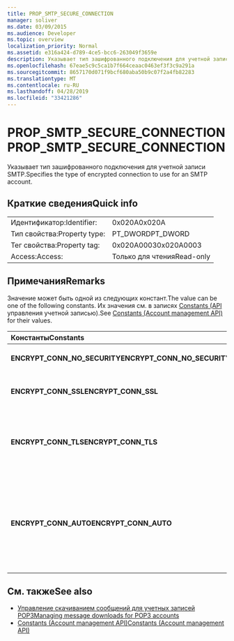 ```yaml
---
title: PROP_SMTP_SECURE_CONNECTION
manager: soliver
ms.date: 03/09/2015
ms.audience: Developer
ms.topic: overview
localization_priority: Normal
ms.assetid: e316a424-d789-4ce5-bcc6-263049f3659e
description: Указывает тип зашифрованного подключения для учетной записи SMTP.
ms.openlocfilehash: 67eae5c9c5ca1b7f664ceaac0463ef3f3c9a291a
ms.sourcegitcommit: 8657170d071f9bcf680aba50b9c07f2a4fb82283
ms.translationtype: MT
ms.contentlocale: ru-RU
ms.lasthandoff: 04/28/2019
ms.locfileid: "33421286"
---
```

# <a name="prop_smtp_secure_connection"></a><span data-ttu-id="d5db0-103">PROP_SMTP_SECURE_CONNECTION</span><span class="sxs-lookup"><span data-stu-id="d5db0-103">PROP_SMTP_SECURE_CONNECTION</span></span>

<span data-ttu-id="d5db0-104">Указывает тип зашифрованного подключения для учетной записи SMTP.</span><span class="sxs-lookup"><span data-stu-id="d5db0-104">Specifies the type of encrypted connection to use for an SMTP account.</span></span>
  
## <a name="quick-info"></a><span data-ttu-id="d5db0-105">Краткие сведения</span><span class="sxs-lookup"><span data-stu-id="d5db0-105">Quick info</span></span>

|||
|:-----|:-----|
|<span data-ttu-id="d5db0-106">Идентификатор:</span><span class="sxs-lookup"><span data-stu-id="d5db0-106">Identifier:</span></span>  <br/> |<span data-ttu-id="d5db0-107">0x020A</span><span class="sxs-lookup"><span data-stu-id="d5db0-107">0x020A</span></span>  <br/> |
|<span data-ttu-id="d5db0-108">Тип свойства:</span><span class="sxs-lookup"><span data-stu-id="d5db0-108">Property type:</span></span>  <br/> |<span data-ttu-id="d5db0-109">PT_DWORD</span><span class="sxs-lookup"><span data-stu-id="d5db0-109">PT_DWORD</span></span>  <br/> |
|<span data-ttu-id="d5db0-110">Тег свойства:</span><span class="sxs-lookup"><span data-stu-id="d5db0-110">Property tag:</span></span>  <br/> |<span data-ttu-id="d5db0-111">0x020A0003</span><span class="sxs-lookup"><span data-stu-id="d5db0-111">0x020A0003</span></span>  <br/> |
|<span data-ttu-id="d5db0-112">Access:</span><span class="sxs-lookup"><span data-stu-id="d5db0-112">Access:</span></span>  <br/> |<span data-ttu-id="d5db0-113">Только для чтения</span><span class="sxs-lookup"><span data-stu-id="d5db0-113">Read-only</span></span>  <br/> |
   
## <a name="remarks"></a><span data-ttu-id="d5db0-114">Примечания</span><span class="sxs-lookup"><span data-stu-id="d5db0-114">Remarks</span></span>

<span data-ttu-id="d5db0-115">Значение может быть одной из следующих констант.</span><span class="sxs-lookup"><span data-stu-id="d5db0-115">The value can be one of the following constants.</span></span> <span data-ttu-id="d5db0-116">Их значения см. в записях [Constants (API](constants-account-management-api.md) управления учетной записью).</span><span class="sxs-lookup"><span data-stu-id="d5db0-116">See [Constants (Account management API)](constants-account-management-api.md) for their values.</span></span> 
  
|<span data-ttu-id="d5db0-117">**Константы**</span><span class="sxs-lookup"><span data-stu-id="d5db0-117">**Constants**</span></span>|<span data-ttu-id="d5db0-118">**Описание**</span><span class="sxs-lookup"><span data-stu-id="d5db0-118">**Description**</span></span>|
|:-----|:-----|
|<span data-ttu-id="d5db0-119">**ENCRYPT_CONN_NO_SECURITY**</span><span class="sxs-lookup"><span data-stu-id="d5db0-119">**ENCRYPT_CONN_NO_SECURITY**</span></span> <br/> |<span data-ttu-id="d5db0-120">Не используйте шифрование.</span><span class="sxs-lookup"><span data-stu-id="d5db0-120">Do not use any encryption.</span></span>  <br/> |
|<span data-ttu-id="d5db0-121">**ENCRYPT_CONN_SSL**</span><span class="sxs-lookup"><span data-stu-id="d5db0-121">**ENCRYPT_CONN_SSL**</span></span> <br/> |<span data-ttu-id="d5db0-122">Используйте шифрование SSL.</span><span class="sxs-lookup"><span data-stu-id="d5db0-122">Use Secure Socket Layer (SSL) encryption.</span></span>  <br/> |
|<span data-ttu-id="d5db0-123">**ENCRYPT_CONN_TLS**</span><span class="sxs-lookup"><span data-stu-id="d5db0-123">**ENCRYPT_CONN_TLS**</span></span> <br/> |<span data-ttu-id="d5db0-124">Используйте протокол шифрования и проверки подлинности TLS.</span><span class="sxs-lookup"><span data-stu-id="d5db0-124">Use Transport Layer Security (TLS) encryption and authentication protocol.</span></span>  <br/> |
|<span data-ttu-id="d5db0-125">**ENCRYPT_CONN_AUTO**</span><span class="sxs-lookup"><span data-stu-id="d5db0-125">**ENCRYPT_CONN_AUTO**</span></span> <br/> |<span data-ttu-id="d5db0-126">Автоматически обнаруживать и использовать метод шифрования, поддерживаемый почтовым сервером.</span><span class="sxs-lookup"><span data-stu-id="d5db0-126">Automatically detect and use the encryption method supported by the mail server.</span></span>  <br/> |
   
## <a name="see-also"></a><span data-ttu-id="d5db0-127">См. также</span><span class="sxs-lookup"><span data-stu-id="d5db0-127">See also</span></span>

- [<span data-ttu-id="d5db0-128">Управление скачиванием сообщений для учетных записей POP3</span><span class="sxs-lookup"><span data-stu-id="d5db0-128">Managing message downloads for POP3 accounts</span></span>](managing-message-downloads-for-pop3-accounts.md) 
- [<span data-ttu-id="d5db0-129">Constants (Account management API)</span><span class="sxs-lookup"><span data-stu-id="d5db0-129">Constants (Account management API)</span></span>](constants-account-management-api.md)

